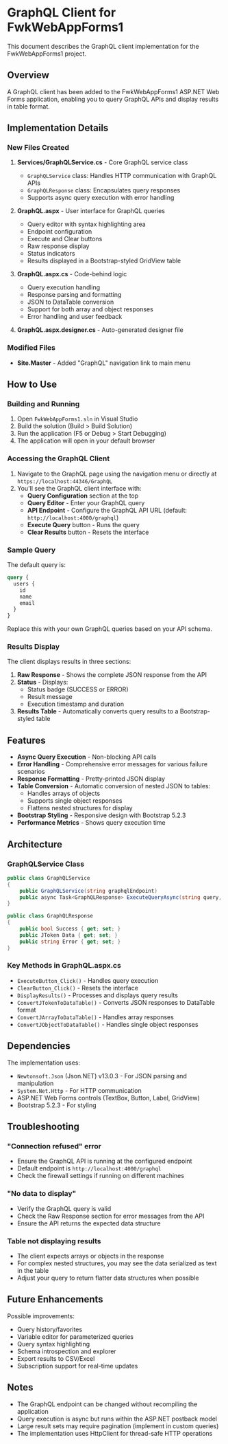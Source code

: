 # GraphQL Client for FwkWebAppForms1

This document describes the GraphQL client implementation for the FwkWebAppForms1 project.

## Overview

A GraphQL client has been added to the FwkWebAppForms1 ASP.NET Web Forms application, enabling you to query GraphQL APIs and display results in table format.

## Implementation Details

### New Files Created

1. **Services/GraphQLService.cs** - Core GraphQL service class
   - `GraphQLService` class: Handles HTTP communication with GraphQL APIs
   - `GraphQLResponse` class: Encapsulates query responses
   - Supports async query execution with error handling

2. **GraphQL.aspx** - User interface for GraphQL queries
   - Query editor with syntax highlighting area
   - Endpoint configuration
   - Execute and Clear buttons
   - Raw response display
   - Status indicators
   - Results displayed in a Bootstrap-styled GridView table

3. **GraphQL.aspx.cs** - Code-behind logic
   - Query execution handling
   - Response parsing and formatting
   - JSON to DataTable conversion
   - Support for both array and object responses
   - Error handling and user feedback

4. **GraphQL.aspx.designer.cs** - Auto-generated designer file

### Modified Files

- **Site.Master** - Added "GraphQL" navigation link to main menu

## How to Use

### Building and Running

1. Open `FwkWebAppForms1.sln` in Visual Studio
2. Build the solution (Build > Build Solution)
3. Run the application (F5 or Debug > Start Debugging)
4. The application will open in your default browser

### Accessing the GraphQL Client

1. Navigate to the GraphQL page using the navigation menu or directly at `https://localhost:44346/GraphQL`
2. You'll see the GraphQL client interface with:
   - **Query Configuration** section at the top
   - **Query Editor** - Enter your GraphQL query
   - **API Endpoint** - Configure the GraphQL API URL (default: `http://localhost:4000/graphql`)
   - **Execute Query** button - Runs the query
   - **Clear Results** button - Resets the interface

### Sample Query

The default query is:
```graphql
query {
  users {
    id
    name
    email
  }
}
```

Replace this with your own GraphQL queries based on your API schema.

### Results Display

The client displays results in three sections:

1. **Raw Response** - Shows the complete JSON response from the API
2. **Status** - Displays:
   - Status badge (SUCCESS or ERROR)
   - Result message
   - Execution timestamp and duration
3. **Results Table** - Automatically converts query results to a Bootstrap-styled table

## Features

- **Async Query Execution** - Non-blocking API calls
- **Error Handling** - Comprehensive error messages for various failure scenarios
- **Response Formatting** - Pretty-printed JSON display
- **Table Conversion** - Automatic conversion of nested JSON to tables:
  - Handles arrays of objects
  - Supports single object responses
  - Flattens nested structures for display
- **Bootstrap Styling** - Responsive design with Bootstrap 5.2.3
- **Performance Metrics** - Shows query execution time

## Architecture

### GraphQLService Class

```csharp
public class GraphQLService
{
    public GraphQLService(string graphqlEndpoint)
    public async Task<GraphQLResponse> ExecuteQueryAsync(string query, object variables = null)
}

public class GraphQLResponse
{
    public bool Success { get; set; }
    public JToken Data { get; set; }
    public string Error { get; set; }
}
```

### Key Methods in GraphQL.aspx.cs

- `ExecuteButton_Click()` - Handles query execution
- `ClearButton_Click()` - Resets the interface
- `DisplayResults()` - Processes and displays query results
- `ConvertJTokenToDataTable()` - Converts JSON responses to DataTable format
- `ConvertJArrayToDataTable()` - Handles array responses
- `ConvertJObjectToDataTable()` - Handles single object responses

## Dependencies

The implementation uses:
- `Newtonsoft.Json` (Json.NET) v13.0.3 - For JSON parsing and manipulation
- `System.Net.Http` - For HTTP communication
- ASP.NET Web Forms controls (TextBox, Button, Label, GridView)
- Bootstrap 5.2.3 - For styling

## Troubleshooting

### "Connection refused" error
- Ensure the GraphQL API is running at the configured endpoint
- Default endpoint is `http://localhost:4000/graphql`
- Check the firewall settings if running on different machines

### "No data to display"
- Verify the GraphQL query is valid
- Check the Raw Response section for error messages from the API
- Ensure the API returns the expected data structure

### Table not displaying results
- The client expects arrays or objects in the response
- For complex nested structures, you may see the data serialized as text in the table
- Adjust your query to return flatter data structures when possible

## Future Enhancements

Possible improvements:
- Query history/favorites
- Variable editor for parameterized queries
- Query syntax highlighting
- Schema introspection and explorer
- Export results to CSV/Excel
- Subscription support for real-time updates

## Notes

- The GraphQL endpoint can be changed without recompiling the application
- Query execution is async but runs within the ASP.NET postback model
- Large result sets may require pagination (implement in custom queries)
- The implementation uses HttpClient for thread-safe HTTP operations
